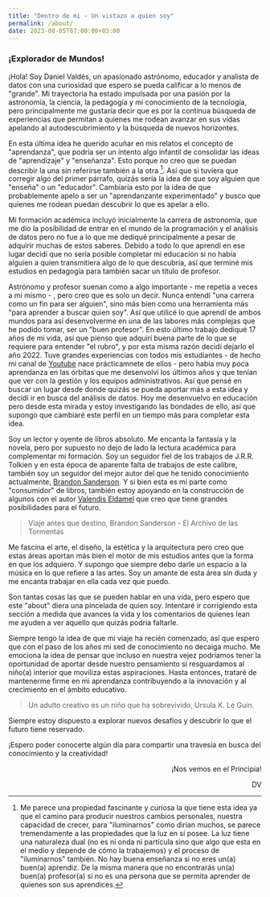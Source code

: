 ```yaml
---
title: "Dentro de mi - Un vistazo a quien soy"
permalink: /about/
date: 2023-08-05T07:00:00+03:00
---
```


### ¡Explorador de Mundos!

¡Hola! Soy Daniel Valdés, un apasionado astrónomo, educador y analista de datos con una curiosidad que espero se pueda calificar a lo menos de "grande". Mi trayectoria ha estado impulsada por una pasión por la astronomía, la ciencia, la pedagogía y mi conocimiento de la tecnología, pero principalmente me gustaría decir que es por la contínua búsqueda de experiencias que permitan a quienes me rodean avanzar en sus vidas apelando al autodescubrimiento y la búsqueda de nuevos horizontes. 

En esta última idea he querido acuñar en mis relatos el concepto de "aprendanza", que podría ser un intento algo infantil de consolidar las ideas de "aprendizaje" y "enseñanza". Esto porque no creo que se puedan describir la una sin referirse también a la otra [^1]. Así que si tuviera que corregir algo del primer párrafo, quizás sería la idea de que soy alguien que "enseña" o un "educador". Cambiaría esto por la idea de que probablemente apelo a ser un "aprendanzante experimentado" y busco que quienes me rodean puedan descubrir lo que es apelar a ello.

Mi formación académica incluyó inicialmente la carrera de astronomía, que me dio la posibilidad de entrar en el mundo de la programación y el análisis de datos pero no fue a lo que me dediqué principalmente a pesar de adquirir muchas de estos saberes. Debido a todo lo que aprendí en ese lugar decidí que no sería posible completar mi educación si no había alguien a quien transmitiera algo de lo que descubría, así que terminé mis estudios en pedagogía para también sacar un título de profesor. 

Astrónomo y profesor suenan como a algo importante - me repetía a veces a mi mismo - , pero creo que es solo un decir. Nunca entendí "una carrera como un fin para ser alguien", sino más bien como una herramienta más "para aprender a buscar quien soy". Así que utilicé lo que aprendí de ambos mundos para así desenvolverme en una de las labores más complejas que he podido tomar, ser un "buen profesor". En esto último trabajo dediqué 17 años de mi vida, así que pienso que adquirí buena parte de lo que se requiere para entender "el rubro", y por esta misma razón decidí dejarlo el año 2022. Tuve grandes experiencias con todos mis estudiantes - de hecho mi canal de [Youtube](https://www.youtube.com/channel/UCE9a5RZRjCwvyFlg2ORG1HA) nace prácticamnete de ellos - pero había muy poca aprendanza en las órbitas que me desenvolví los últimos años y que tenían que ver con la gestión y los equipos administrativos. Así que pensé en buscar un lugar desde donde quizás se pueda aportar más a esta idea y decidí ir en busca del análisis de datos. Hoy me desenvuelvo en educación pero desde esta mirada y estoy investigando las bondades de ello, así que supongo que cambiaré este perfil en un tiempo más para completar esta idea.

Soy un lector y oyente de libros absoluto. Me encanta la fantasía y la novela, pero por supuesto no dejo de lado la lectura académica para complementar mi formación. Soy un seguidor fiel de los trabajos de J.R.R. Tolkien y en esta época de aparente falta de trabajos de este calibre, también soy un seguidor del mejor autor del que he tenido conocimiento actualmente, [Brandon Sanderson](https://www.brandonsanderson.com/). Y si bien esta es mi parte como "consumidor" de libros, también estoy apoyando en la construcción de algunos con el autor [Valendis Eldamel](https://www.wattpad.com/user/valendiseldamel) que creo que tiene grandes posibilidades para el futuro.

> Viaje antes que destino, Brandon Sanderson - El Archivo de las Tormentas

Me fascina el arte, el diseño, la estética y la arquitectura pero creo que estas áreas aportan más bien el motor de mis estudios antes que la forma en que los adquiero. Y supongo que siempre debo darle un espacio a la música en lo que refiere a las artes. Soy un amante de esta área sin duda y me encanta trabajar en ella cada vez que puedo. 

Son tantas cosas las que se pueden hablar en una vida, pero espero que este "about" diera una pincelada de quien soy. Intentaré ir corrigiendo esta sección a medida que avances la vida y los comentarios de quienes lean me ayuden a ver aquello que quizás podría faltarle. 


Siempre tengo la idea de que mi viaje ha recién comenzado, así que espero que con el paso de los años mi sed de conocimiento no decaiga mucho. Me emociona la idea de pensar que incluso en nuestra vejez podríamos tener la oportunidad de aportar desde nuestro pensamiento si resguardamos al niño(a) interior que moviliza estas aspiraciones. Hasta entonces, trataré de mantenerme firme en mi aprendanza contribuyendo a la innovación y al crecimiento en el ámbito educativo.

> Un adulto creativo es un niño que ha sobrevivido, Ursula K. Le Guin.

Siempre estoy dispuesto a explorar nuevos desafíos y descubrir lo que el futuro tiene reservado.

¡Espero poder conocerte algún día para compartir una travesía en busca del conocimiento y la creatividad!

<div align="right">
¡Nos vemos en el Principia!

DV

</div>


[^1]: Me parece una propiedad fascinante y curiosa la que tiene esta idea ya que el camino para producir nuestros cambios personales, nuestra capacidad de crecer, para "iluminarnos" como dirían muchos, se parece tremendamente a las propiedades que la luz en sí posee. La luz tiene una naturaleza dual (no es ni onda ni partícula sino que algo que esta en el medio y depende de cómo la trabajemos) y el proceso de "iluminarnos" también. No hay buena enseñanza si no eres un(a) buen(a) aprendiz. De la misma manera que no encontrarás un(a) buen(a) profesor(a) si no es una persona que se permita aprender de quienes son sus aprendices. 
